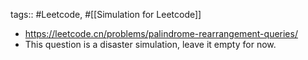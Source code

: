 tags:: #Leetcode, #[[Simulation for Leetcode]]

- https://leetcode.cn/problems/palindrome-rearrangement-queries/
- This question is a disaster simulation, leave it empty for now.